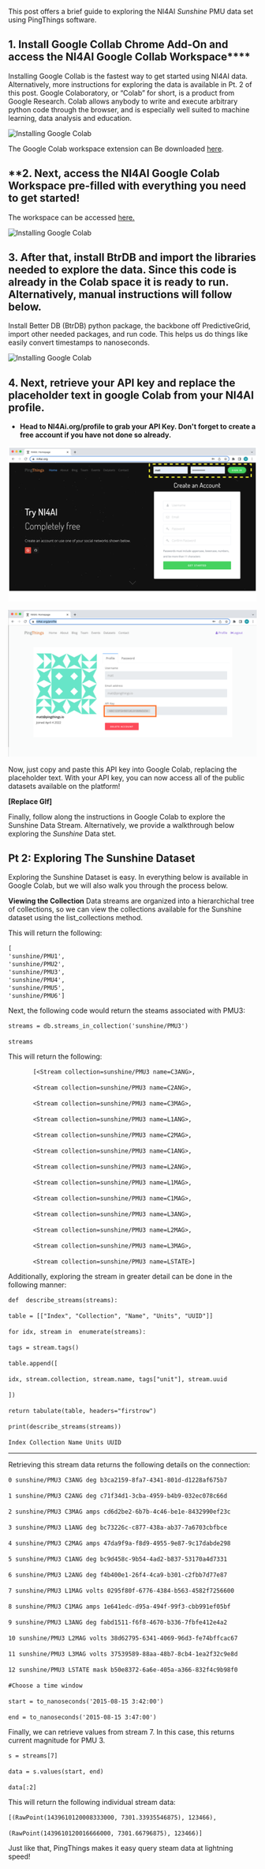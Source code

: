 This post offers a brief guide to exploring the NI4AI *Sunshine* PMU data set using PingThings software. 

## **1**. **Install Google Collab Chrome Add-On and access the NI4AI Google Collab Workspace******

    
Installing Google Collab is the fastest way to get started using NI4AI data. Alternatively, more instructions for exploring the data is available in Pt. 2 of this post.  Google Colaboratory, or “Colab” for short, is a product from Google Research. Colab allows anybody to write and execute arbitrary python code through the browser, and is especially well suited to machine learning, data analysis and education.

![Installing Google Colab](Gif1Colab1.gif)
  
The Google Colab workspace extension can Be downloaded [here](https://workspace.google.com/marketplace/app/colaboratory/1014160490159).



## **2. Next, access the NI4AI Google Colab Workspace pre-filled with everything you need to get started!

The workspace can be accessed [here.](%28%28https://drive.google.com/file/d/1DAecP25WQKm9K2LDZgu-s1x8ZKKcPloU/view?usp=sharing%29%29) 

![Installing Google Colab](Gif2OpenCollab.gif)

## **3. After that, install BtrDB and import the libraries needed to explore the data. Since this code is already in the Colab space it is ready to run. Alternatively, manual instructions will follow below.**

 Install Better DB (BtrDB) python package, the backbone off PredictiveGrid, import other needed packages, and run code. This helps us do things like easily convert timestamps to nanoseconds.
 
![Installing Google Colab](Gif3ImportLibraries.gif)



## **4. Next, retrieve your API key and replace the placeholder text in google Colab from your NI4AI profile.**

 - ****Head to NI4Ai.org/profile to grab your API Key. Don't forget to create a free account if you have not done so already.****
  
![Sign In to NI4AI.org](Pic1SignIn.png) 

![Get Your API Key](Pic2APIKey.png)


Now, just copy and paste this API key into Google Colab, replacing the placeholder text. With your API key, you can now access all of the public datasets available on the platform!

**[Replace GIf]**

Finally, follow along the instructions in Google Colab to explore the Sunshine Data Stream. Alternatively, we provide a walkthrough below exploring the *Sunshine* Data stet.


## Pt 2: Exploring The Sunshine Dataset
  
  Exploring the Sunshine Dataset is easy. In everything below is available in Google Colab, but we will also walk you through the process below. 
  
**Viewing the Collection**
Data streams are organized into a hierarchichal tree of collections, so we can view the collections available for the Sunshine dataset using the list_collections method.

This will return the following:

    [
    'sunshine/PMU1',
	'sunshine/PMU2',
    'sunshine/PMU3',
    'sunshine/PMU4',
	'sunshine/PMU5',
	'sunshine/PMU6']

Next, the following code would return the steams associated with PMU3: 

    streams = db.streams_in_collection('sunshine/PMU3')
    
    streams

This will return the following:

	       [<Stream collection=sunshine/PMU3 name=C3ANG>,
           
           <Stream collection=sunshine/PMU3 name=C2ANG>,
           
           <Stream collection=sunshine/PMU3 name=C3MAG>,
           
           <Stream collection=sunshine/PMU3 name=L1ANG>,
           
           <Stream collection=sunshine/PMU3 name=C2MAG>,
           
           <Stream collection=sunshine/PMU3 name=C1ANG>,
           
           <Stream collection=sunshine/PMU3 name=L2ANG>,
           
           <Stream collection=sunshine/PMU3 name=L1MAG>,
           
           <Stream collection=sunshine/PMU3 name=C1MAG>,
           
           <Stream collection=sunshine/PMU3 name=L3ANG>,
           
           <Stream collection=sunshine/PMU3 name=L2MAG>,
           
           <Stream collection=sunshine/PMU3 name=L3MAG>,
           
           <Stream collection=sunshine/PMU3 name=LSTATE>]

Additionally, exploring the stream in greater detail can be done in the following manner:

    def  describe_streams(streams):
    
    table = [["Index", "Collection", "Name", "Units", "UUID"]]
    
    for idx, stream in  enumerate(streams):
    
    tags = stream.tags()
    
    table.append([
    
    idx, stream.collection, stream.name, tags["unit"], stream.uuid
    
    ])
    
    return tabulate(table, headers="firstrow")
    
    print(describe_streams(streams))
    
    Index Collection Name Units UUID

------- ------------- ------ ------- ------------------------------------
Retrieving this stream data returns the following details on the connection: 

    0 sunshine/PMU3 C3ANG deg b3ca2159-8fa7-4341-801d-d1228af675b7
    
    1 sunshine/PMU3 C2ANG deg c71f34d1-3cba-4959-b4b9-032ec078c66d
    
    2 sunshine/PMU3 C3MAG amps cd6d2be2-6b7b-4c46-be1e-8432990ef23c
    
    3 sunshine/PMU3 L1ANG deg bc73226c-c877-438a-ab37-7a6703cbfbce
    
    4 sunshine/PMU3 C2MAG amps 47da9f9a-f8d9-4955-9e87-9c17dabde298
    
    5 sunshine/PMU3 C1ANG deg bc9d458c-9b54-4ad2-b837-53170a4d7331
    
    6 sunshine/PMU3 L2ANG deg f4b400e1-26f4-4ca9-b301-c2fbb7d77e87
    
    7 sunshine/PMU3 L1MAG volts 0295f80f-6776-4384-b563-4582f7256600
    
    8 sunshine/PMU3 C1MAG amps 1e641edc-d95a-494f-99f3-cbb991ef05bf
    
    9 sunshine/PMU3 L3ANG deg fabd1511-f6f8-4670-b336-7fbfe412e4a2
    
    10 sunshine/PMU3 L2MAG volts 38d62795-6341-4069-96d3-fe74bffcac67
    
    11 sunshine/PMU3 L3MAG volts 37539589-88aa-48b7-8cb4-1ea2f32c9e8d
    
    12 sunshine/PMU3 LSTATE mask b50e8372-6a6e-405a-a366-832f4c9b98f0

    #Choose a time window
    
    start = to_nanoseconds('2015-08-15 3:42:00')
    
    end = to_nanoseconds('2015-08-15 3:47:00')

  

Finally, we can retrieve values from stream 7. In this case, this returns current magnitude for PMU 3. 

    s = streams[7]
    
    data = s.values(start, end)
    
    data[:2]

  This will return the following individual stream data:

    
    [(RawPoint(1439610120008333000, 7301.33935546875), 123466),
    
    (RawPoint(1439610120016666000, 7301.66796875), 123466)]


Just like that, PingThings makes it easy query steam data at lightning speed!



